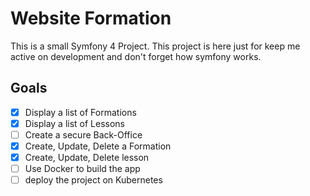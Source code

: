 # Website Formation 

This is a small Symfony 4 Project. This project is here just for keep me active on development and don't forget how symfony works.

## Goals

- [x] Display a list of Formations
- [x] Display a list of Lessons
- [ ] Create a secure Back-Office
- [x] Create, Update, Delete a Formation
- [x] Create, Update, Delete lesson
- [ ] Use Docker to build the app
- [ ] deploy the project on Kubernetes
